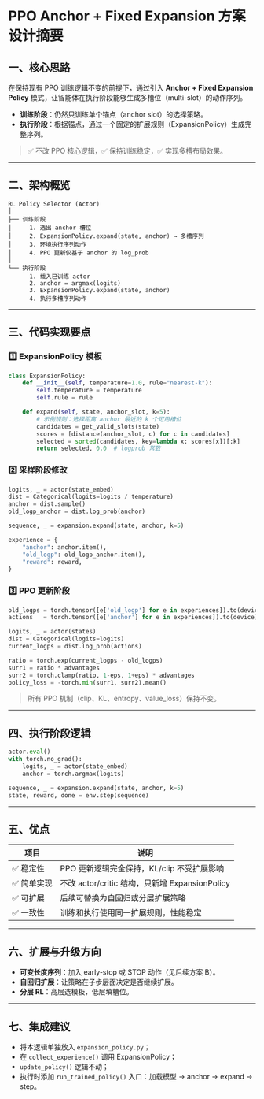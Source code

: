 # PPO Anchor + Fixed Expansion 方案设计摘要

## 一、核心思路
在保持现有 PPO 训练逻辑不变的前提下，通过引入 **Anchor + Fixed Expansion Policy** 模式，让智能体在执行阶段能够生成多槽位（multi-slot）的动作序列。

- **训练阶段**：仍然只训练单个锚点（anchor slot）的选择策略。
- **执行阶段**：根据锚点，通过一个固定的扩展规则（ExpansionPolicy）生成完整序列。

> ✅ 不改 PPO 核心逻辑，✅ 保持训练稳定，✅ 实现多槽布局效果。

---

## 二、架构概览

```
RL Policy Selector (Actor)
│
├── 训练阶段
│     1. 选出 anchor 槽位
│     2. ExpansionPolicy.expand(state, anchor) → 多槽序列
│     3. 环境执行序列动作
│     4. PPO 更新仅基于 anchor 的 log_prob
│
└── 执行阶段
      1. 载入已训练 actor
      2. anchor = argmax(logits)
      3. ExpansionPolicy.expand(state, anchor)
      4. 执行多槽序列动作
```

---

## 三、代码实现要点

### 1️⃣ ExpansionPolicy 模板
```python
class ExpansionPolicy:
    def __init__(self, temperature=1.0, rule="nearest-k"):
        self.temperature = temperature
        self.rule = rule

    def expand(self, state, anchor_slot, k=5):
        # 示例规则：选择距离 anchor 最近的 k 个可用槽位
        candidates = get_valid_slots(state)
        scores = [distance(anchor_slot, c) for c in candidates]
        selected = sorted(candidates, key=lambda x: scores[x])[:k]
        return selected, 0.0  # logprob 常数
```

### 2️⃣ 采样阶段修改
```python
logits, _ = actor(state_embed)
dist = Categorical(logits=logits / temperature)
anchor = dist.sample()
old_logp_anchor = dist.log_prob(anchor)

sequence, _ = expansion.expand(state, anchor, k=5)

experience = {
    "anchor": anchor.item(),
    "old_logp": old_logp_anchor.item(),
    "reward": reward,
}
```

### 3️⃣ PPO 更新阶段
```python
old_logps = torch.tensor([e['old_logp'] for e in experiences]).to(device)
actions   = torch.tensor([e['anchor'] for e in experiences]).to(device)

logits, _ = actor(states)
dist = Categorical(logits=logits)
current_logps = dist.log_prob(actions)

ratio = torch.exp(current_logps - old_logps)
surr1 = ratio * advantages
surr2 = torch.clamp(ratio, 1-eps, 1+eps) * advantages
policy_loss = -torch.min(surr1, surr2).mean()
```

> 所有 PPO 机制（clip、KL、entropy、value_loss）保持不变。

---

## 四、执行阶段逻辑
```python
actor.eval()
with torch.no_grad():
    logits, _ = actor(state_embed)
    anchor = torch.argmax(logits)

sequence, _ = expansion.expand(state, anchor, k=5)
state, reward, done = env.step(sequence)
```

---

## 五、优点
| 项目 | 说明 |
|------|------|
| ✅ 稳定性 | PPO 更新逻辑完全保持，KL/clip 不受扩展影响 |
| ✅ 简单实现 | 不改 actor/critic 结构，只新增 ExpansionPolicy |
| ✅ 可扩展 | 后续可替换为自回归或分层扩展策略 |
| ✅ 一致性 | 训练和执行使用同一扩展规则，性能稳定 |

---

## 六、扩展与升级方向
- **可变长度序列**：加入 early-stop 或 STOP 动作（见后续方案 B）。
- **自回归扩展**：让策略在子步层面决定是否继续扩展。
- **分层 RL**：高层选模板，低层填槽位。

---

## 七、集成建议
- 将本逻辑单独放入 `expansion_policy.py`；
- 在 `collect_experience()` 调用 ExpansionPolicy；
- `update_policy()` 逻辑不动；
- 执行时添加 `run_trained_policy()` 入口：加载模型 → anchor → expand → step。

